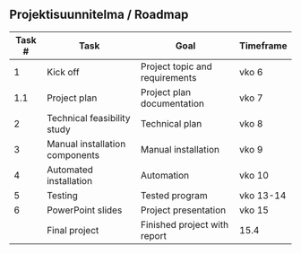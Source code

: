 ## Projektisuunnitelma / Roadmap

|Task #|Task|Goal|Timeframe|
|----|----|-------|-------------|
|1   |Kick off|Project topic and requirements|vko 6|
|1.1 |Project plan|Project plan documentation|vko 7|
|2   |Technical feasibility study| Technical plan|vko 8|
|3   |Manual installation components| Manual installation|vko 9|
|4   |Automated installation|Automation|vko 10|
|5   |Testing |Tested program|vko 13-14|
|6   |PowerPoint slides|Project presentation|vko 15|
|    |Final project|Finished project with report|15.4|

 
